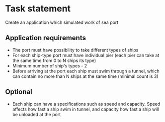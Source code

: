 # Task statement
Create an application which simulated work of sea port

## Application requirements
* The port must have possibility to take different types of ships
* For each ship-type port must have individual pier (each pier can take  at the same time from 0 to N ships its type)
* Minimum number of ship's types - 2
* Before arriving at the port each ship must swim through a tunnel, which can contain no more than N ships at the same time (minimal count is 3)

## Optional
* Each ship can have a specifications such as speed and capacity. Speed affects how fast a ship swim in tunnel, and capacity how fast a ship will be unloaded at the port